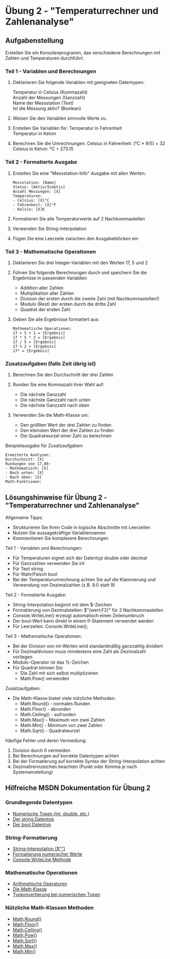 # Übung 2 - "Temperaturrechner und Zahlenanalyse"

## Aufgabenstellung

Erstellen Sie ein Konsolenprogramm, das verschiedene Berechnungen mit Zahlen und Temperaturen durchführt.

### Teil 1 - Variablen und Berechnungen

1. Deklarieren Sie folgende Variablen mit geeigneten Datentypen:

    Temperatur in Celsius (Kommazahl)<br />
    Anzahl der Messungen (Ganzzahl)<br />
    Name der Messstation (Text)<br />
    Ist die Messung aktiv? (Boolean)
2. Weisen Sie den Variablen sinnvolle Werte zu.
3. Erstellen Sie Variablen für:
    Temperatur in Fahrenheit<br />
    Temperatur in Kelvin
4. Berechnen Sie die Umrechnungen:
    Celsius in Fahrenheit: (°C × 9/5) + 32<br />
    Celsius in Kelvin: °C + 273.15

### Teil 2 - Formatierte Ausgabe

1. Erstellen Sie eine "Messstation-Info" Ausgabe mit allen Werten:

    ```text
    Messstation: [Name]
    Status: [Aktiv/Inaktiv]
    Anzahl Messungen: [X]
    Temperaturen:
    - Celsius: [X]°C
    - Fahrenheit: [X]°F
    - Kelvin: [X]K
    ```

2. Formatieren Sie alle Temperaturwerte auf 2 Nachkommastellen
3. Verwenden Sie String-Interpolation
4. Fügen Sie eine Leerzeile zwischen den Ausgabeblöcken ein

### Teil 3 - Mathematische Operationen

1. Deklarieren Sie drei Integer-Variablen mit den Werten 17, 5 und 2
2. Führen Sie folgende Berechnungen durch und speichern Sie die Ergebnisse in passenden Variablen:
    - Addition aller Zahlen
    - Multiplikation aller Zahlen
    - Division der ersten durch die zweite Zahl (mit Nachkommastellen!)
    - Modulo (Rest) der ersten durch die dritte Zahl
    - Quadrat der ersten Zahl


3. Geben Sie alle Ergebnisse formatiert aus:

    ```text
    Mathematische Operationen:
    17 + 5 + 2 = [Ergebnis]
    17 * 5 * 2 = [Ergebnis]
    17 / 5 = [Ergebnis]
    17 % 2 = [Ergebnis]
    17² = [Ergebnis]
    ```

### Zusatzaufgaben (falls Zeit übrig ist)

1. Berechnen Sie den Durchschnitt der drei Zahlen
2. Runden Sie eine Kommazahl ihrer Wahl auf:
    - Die nächste Ganzzahl
    - Die nächste Ganzzahl nach unten
    - Die nächste Ganzzahl nach oben

3. Verwenden Sie die Math-Klasse um:
    - Den größten Wert der drei Zahlen zu finden
    - Den kleinsten Wert der drei Zahlen zu finden
    - Die Quadratwurzel einer Zahl zu berechnen

Beispielausgabe für Zusatzaufgaben:

```text
Erweiterte Analysen:
Durchschnitt: [X]
Rundungen von 17,89:
- Mathematisch: [X]
- Nach unten: [X]
- Nach oben: [X]
Math-Funktionen:
```

## Lösungshinweise für Übung 2 - "Temperaturrechner und Zahlenanalyse"

Allgemeine Tipps:

- Strukturieren Sie Ihren Code in logische Abschnitte mit Leerzeilen
- Nutzen Sie aussagekräftige Variablennamen
- Kommentieren Sie komplexere Berechnungen

Teil 1 - Variablen und Berechnungen:

- Für Temperaturen eignet sich der Datentyp double oder decimal
- Für Ganzzahlen verwenden Sie int
- Für Text string
- Für Wahr/Falsch bool
- Bei der Temperaturumrechnung achten Sie auf die Klammerung und Verwendung von Dezimalzahlen (z.B. 9.0 statt 9)

Teil 2 - Formatierte Ausgabe:

- String-Interpolation beginnt mit dem $-Zeichen
- Formatierung von Dezimalstellen: $"{wert:F2}" für 2 Nachkommastellen
- Console.WriteLine() erzeugt automatisch einen Zeilenumbruch
- Der bool-Wert kann direkt in einem if-Statement verwendet werden
- Für Leerzeilen: Console.WriteLine();

Teil 3 - Mathematische Operationen:

- Bei der Division von int-Werten wird standardmäßig ganzzahlig dividiert
- Für Dezimaldivision muss mindestens eine Zahl als Dezimalzahl vorliegen
- Modulo-Operator ist das %-Zeichen
- Für Quadrat können Sie:
  * Die Zahl mit sich selbst multiplizieren
  * Math.Pow() verwenden

Zusatzaufgaben:

- Die Math-Klasse bietet viele nützliche Methoden:
  * Math.Round() - normales Runden
  * Math.Floor() - abrunden
  * Math.Ceiling() - aufrunden
  * Math.Max() - Maximum von zwei Zahlen
  * Math.Min() - Minimum von zwei Zahlen
  * Math.Sqrt() - Quadratwurzel

Häufige Fehler und deren Vermeidung:

1. Division durch 0 vermeiden
2. Bei Berechnungen auf korrekte Datentypen achten
3. Bei der Formatierung auf korrekte Syntax der String-Interpolation achten
4. Dezimaltrennzeichen beachten (Punkt oder Komma je nach Systemeinstellung)

## Hilfreiche MSDN Dokumentation für Übung 2

### Grundlegende Datentypen
- [Numerische Typen (int, double, etc.)](https://learn.microsoft.com/de-de/dotnet/csharp/language-reference/builtin-types/integral-numeric-types)
- [Der string Datentyp](https://learn.microsoft.com/de-de/dotnet/csharp/programming-guide/strings/)
- [Der bool Datentyp](https://learn.microsoft.com/de-de/dotnet/csharp/language-reference/builtin-types/bool)

### String-Formatierung
- [String-Interpolation ($"")](https://learn.microsoft.com/de-de/dotnet/csharp/language-reference/tokens/interpolated)
- [Formatierung numerischer Werte](https://learn.microsoft.com/de-de/dotnet/standard/base-types/standard-numeric-format-strings)
- [Console.WriteLine Methode](https://learn.microsoft.com/de-de/dotnet/api/system.console.writeline)

### Mathematische Operationen
- [Arithmetische Operatoren](https://learn.microsoft.com/de-de/dotnet/csharp/language-reference/operators/arithmetic-operators)
- [Die Math Klasse](https://learn.microsoft.com/de-de/dotnet/api/system.math)
- [Typkonvertierung bei numerischen Typen](https://learn.microsoft.com/de-de/dotnet/csharp/language-reference/builtin-types/numeric-conversions)

### Nützliche Math-Klassen Methoden
- [Math.Round()](https://learn.microsoft.com/de-de/dotnet/api/system.math.round)
- [Math.Floor()](https://learn.microsoft.com/de-de/dotnet/api/system.math.floor)
- [Math.Ceiling()](https://learn.microsoft.com/de-de/dotnet/api/system.math.ceiling)
- [Math.Pow()](https://learn.microsoft.com/de-de/dotnet/api/system.math.pow)
- [Math.Sqrt()](https://learn.microsoft.com/de-de/dotnet/api/system.math.sqrt)
- [Math.Max()](https://learn.microsoft.com/de-de/dotnet/api/system.math.max)
- [Math.Min()](https://learn.microsoft.com/de-de/dotnet/api/system.math.min)